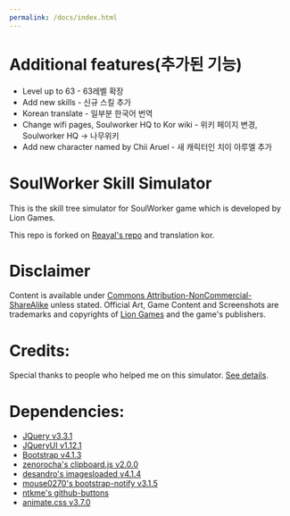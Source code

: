 ```yaml
---
permalink: /docs/index.html
---
```


# Additional features(추가된 기능)

* Level up to 63 - 63레벨 확장
* Add new skills - 신규 스킬 추가
* Korean translate - 일부분 한국어 번역
* Change wifi pages, Soulworker HQ to Kor wiki - 위키 페이지 변경, Soulworker HQ -> 나무위키
* Add new character named by Chii Aruel - 새 캐릭터인 치이 아루엘 추가

# SoulWorker Skill Simulator
This is the skill tree simulator for SoulWorker game which is developed by Lion Games.

This repo is forked on [Reayal's repo](https://github.com/Leayal/swskillsimu) and translation kor.

# Disclaimer
Content is available under [Commons Attribution-NonCommercial-ShareAlike](https://creativecommons.org/licenses/by-nc-sa/3.0/) unless stated.
Official Art, Game Content and Screenshots are trademarks and copyrights of [Lion Games](http://www.liongames.co.kr/Front/) and the game's publishers.

# Credits:
Special thanks to people who helped me on this simulator. [See details](https://leayal.github.io/swskillsimu/).

# Dependencies:
- [JQuery v3.3.1](https://jquery.com)
- [JQueryUI v1.12.1](https://jqueryui.com)
- [Bootstrap v4.1.3](https://getbootstrap.com/docs/4.1/getting-started/introduction/)
- [zenorocha's clipboard.js v2.0.0](https://github.com/zenorocha/clipboard.js)
- [desandro's imagesloaded v4.1.4](https://github.com/desandro/imagesloaded)
- [mouse0270's bootstrap-notify v3.1.5](https://github.com/mouse0270/bootstrap-notify)
- [ntkme's github-buttons](https://github.com/ntkme/github-buttons)
- [animate.css v3.7.0](https://github.com/daneden/animate.css)